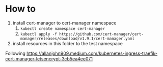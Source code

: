 # How to

1. install cert-manager to cert-manager namespace
   1. `kubectl create namespace cert-manager`
   2. `kubectl apply -f https://github.com/cert-manager/cert-manager/releases/download/v1.9.1/cert-manager.yaml`
2. install resources in this folder to the test namespace


Following https://allanjohn909.medium.com/kubernetes-ingress-traefik-cert-manager-letsencrypt-3cb5ea4ee071